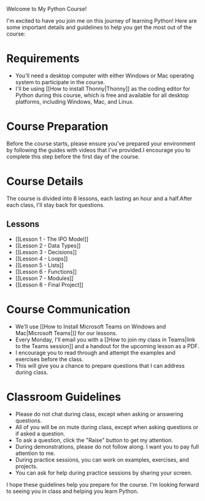 Welcome to My Python Course!

I'm excited to have you join me on this journey of learning Python! Here are some important details and guidelines to help you get the most out of the course:

# Requirements

- You'll need a desktop computer with either Windows or Mac operating system to participate in the course.
- I'll be using [[How to install Thonny|Thonny]] as the coding editor for Python during this course, which is free and available for all desktop platforms, including Windows, Mac, and Linux.

# Course Preparation

Before the course starts, please ensure you've prepared your environment by following the guides with videos that I've provided.I encourage you to complete this step before the first day of the course.

# Course Details

The course is divided into 8 lessons, each lasting an hour and a half.After each class, I'll stay back for questions.

## Lessons

-   [[Lesson 1 - The IPO Model]]
-   [[Lesson 2 - Data Types]]
-   [[Lesson 3 - Decisions]]
-   [[Lesson 4 - Loops]]
-   [[Lesson 5 - Lists]]
-   [[Lesson 6 - Functions]]
-   [[Lesson 7 - Modules]]
-   [[Lesson 8 - Final Project]]

# Course Communication

- We'll use [[How to Install Microsoft Teams on Windows and Mac|Microsoft Teams|]] for our lessons.
- Every Monday, I'll email you with a [[How to join my class in Teams|link to the Teams session]] and a handout for the upcoming lesson as a PDF.
- I encourage you to read through and attempt the examples and exercises before the class.
- This will give you a chance to prepare questions that I can address during class.

# Classroom Guidelines

- Please do not chat during class, except when asking or answering questions.
- All of you will be on mute during class, except when asking questions or if asked a question.
- To ask a question, click the "Raise" button to get my attention.
- During demonstrations, please do not follow along. I want you to pay full attention to me.
- During practice sessions, you can work on examples, exercises, and projects.
- You can ask for help during practice sessions by sharing your screen.

I hope these guidelines help you prepare for the course. I'm looking forward to seeing you in class and helping you learn Python.